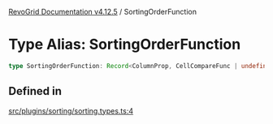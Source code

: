 [RevoGrid Documentation v4.12.5](README.md) / SortingOrderFunction

# Type Alias: SortingOrderFunction

```ts
type SortingOrderFunction: Record<ColumnProp, CellCompareFunc | undefined>;
```

## Defined in

[src/plugins/sorting/sorting.types.ts:4](https://github.com/revolist/revogrid/blob/c0c7fff7e44e26499aba20df7b49da7b6c71eb68/src/plugins/sorting/sorting.types.ts#L4)

